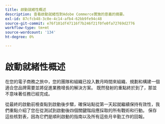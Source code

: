 ```yaml
---
title: 啟動就緒性概述
description: 查看啟動就緒性對Adobe Commerce實施的意義的摘要。
exl-id: 87cfcb48-3c0e-4c14-afb4-62bb9fe94c48
source-git-commit: e76f101df47116f7b246f21f0fe0fa72769d2776
workflow-type: tm+mt
source-wordcount: '134'
ht-degree: 0%

---
```


# 啟動就緒性概述

在您的電子商務之旅中，您的團隊和組織已投入數月時間來組織、規劃和構建一個適合您品牌需要並將促進業務增長的解決方案。 既然發射的重點終於到了，那並不意味著任務已經完成。

從最終的啟動前檢查點到啟動後步驟，確保站點從第一天起就繼續保持有效性，我們重點介紹了您在從測試到啟動後四個關鍵階段應採取的所有戰術和行動。 保存這些核對表，因為它們是順利啟動的指南以及所有這些月辛勤工作的回報。
